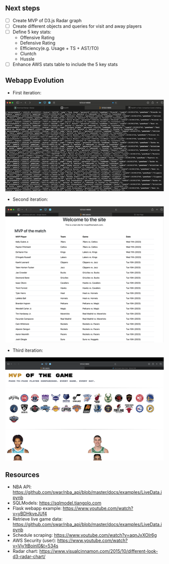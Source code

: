 

## Next steps

- [ ] Create MVP of D3.js Radar graph
- [ ] Create different objects and queries for visit and away players
- [ ] Define 5 key stats:
    - Offensive Rating
    - Defensive Rating
    - Efficiency(e.g. Usage + TS + AST/TO)
    - Cluntch
    - Hussle
- [ ] Enhance AWS stats table to include the 5 key stats

## Webapp Evolution

- First iteration:

![First iteration](https://github.com/pipegalera/NBA-website-project/blob/main/static/images/evolution_website/Screenshot%202023-10-11%20at%2017.09.18.png?raw=true)


- Second iteration:

![Second iteration](https://github.com/pipegalera/NBA-website-project/blob/main/static/images/evolution_website/Screenshot%202023-10-12%20at%2022.22.17.png?raw=true)


- Third iteration:

![Third iteration](https://github.com/pipegalera/NBA-website-project/blob/main/static/images/evolution_website/Screenshot%202023-10-29%20at%2016.24.36.png?raw=true) 


## Resources

- NBA API: https://github.com/swar/nba_api/blob/master/docs/examples/LiveData.ipynb
- SQLModels: https://sqlmodel.tiangolo.com
- Flask webapp example: https://www.youtube.com/watch?v=yBDHkveJUf4
- Retrieve live game data: https://github.com/swar/nba_api/blob/master/docs/examples/LiveData.ipynb
- Schedule scraping:	https://www.youtube.com/watch?v=aqnJvXOIr6g
- AWS Security (user):	https://www.youtube.com/watch?v=Viy1tBoinl0&t=534s	
- Radar  chart: https://www.visualcinnamon.com/2015/10/different-look-d3-radar-chart/

  

